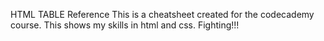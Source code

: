HTML TABLE Reference
This is a cheatsheet created for the codecademy course. This shows my skills in html and css. Fighting!!!
